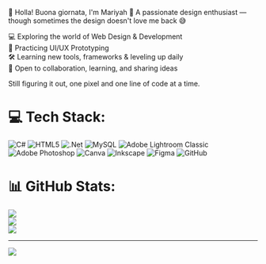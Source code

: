 👋 Holla! Buona giornata, I'm Mariyah
🎨 A passionate design enthusiast — though sometimes the design doesn't love me back 😅

💻 Exploring the world of Web Design & Development<br/>
📱 Practicing UI/UX Prototyping<br/>
🛠️ Learning new tools, frameworks & leveling up daily<br/>
🤝 Open to collaboration, learning, and sharing ideas<br/>

Still figuring it out, one pixel and one line of code at a time.<br/>


# 💻 Tech Stack:
![C#](https://img.shields.io/badge/c%23-%23239120.svg?style=for-the-badge&logo=csharp&logoColor=white) ![HTML5](https://img.shields.io/badge/html5-%23E34F26.svg?style=for-the-badge&logo=html5&logoColor=white) ![.Net](https://img.shields.io/badge/.NET-5C2D91?style=for-the-badge&logo=.net&logoColor=white) ![MySQL](https://img.shields.io/badge/mysql-4479A1.svg?style=for-the-badge&logo=mysql&logoColor=white) ![Adobe Lightroom Classic](https://img.shields.io/badge/Adobe%20Lightroom%20Classic-31A8FF.svg?style=for-the-badge&logo=Adobe%20Lightroom%20Classic&logoColor=white) ![Adobe Photoshop](https://img.shields.io/badge/adobe%20photoshop-%2331A8FF.svg?style=for-the-badge&logo=adobe%20photoshop&logoColor=white) ![Canva](https://img.shields.io/badge/Canva-%2300C4CC.svg?style=for-the-badge&logo=Canva&logoColor=white) ![Inkscape](https://img.shields.io/badge/Inkscape-e0e0e0?style=for-the-badge&logo=inkscape&logoColor=080A13) ![Figma](https://img.shields.io/badge/figma-%23F24E1E.svg?style=for-the-badge&logo=figma&logoColor=white) ![GitHub](https://img.shields.io/badge/github-%23121011.svg?style=for-the-badge&logo=github&logoColor=white)
# 📊 GitHub Stats:
![](https://github-readme-stats.vercel.app/api?username=Mariyah&theme=merko&hide_border=false&include_all_commits=false&count_private=false)<br/>
![](https://nirzak-streak-stats.vercel.app/?user=Mariyah&theme=merko&hide_border=false)<br/>
![](https://github-readme-stats.vercel.app/api/top-langs/?username=Mariyah&theme=merko&hide_border=false&include_all_commits=false&count_private=false&layout=compact)

---
[![](https://visitcount.itsvg.in/api?id=Mariyah&icon=0&color=0)](https://visitcount.itsvg.in)

<!-- Proudly created with GPRM ( https://gprm.itsvg.in ) -->
